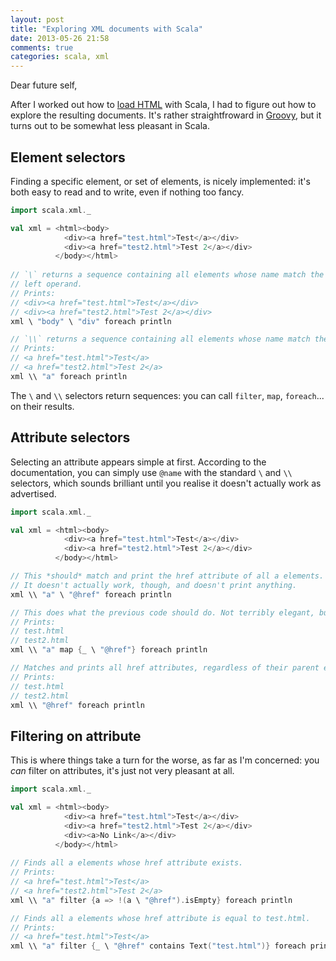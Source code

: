 ```yaml
---
layout: post
title: "Exploring XML documents with Scala"
date: 2013-05-26 21:58
comments: true
categories: scala, xml
---
```

Dear future self,

After I worked out how to [load HTML](/blog/2013/05/24/bridging-cyberneko-and-scala/) with Scala, I had to figure out
how to explore the resulting documents. It's rather straightfroward in
[Groovy](2013/04/09/using-gpath-with-xmlslurper/), but it turns out to be somewhat less pleasant in Scala.

<!-- more -->



## Element selectors
Finding a specific element, or set of elements, is nicely implemented: it's both easy to read and to write, even if
nothing too fancy.

```scala
import scala.xml._

val xml = <html><body>
            <div><a href="test.html">Test</a></div>
            <div><a href="test2.html">Test 2</a></div>
          </body></html>
 
// `\` returns a sequence containing all elements whose name match the right operand and are direct descendants of the
// left operand.
// Prints:
// <div><a href="test.html">Test</a></div>
// <div><a href="test2.html">Test 2</a></div>
xml \ "body" \ "div" foreach println

// `\\` returns a sequence containing all elements whose name match the right operand, regardless of their depth.
// Prints:
// <a href="test.html">Test</a>
// <a href="test2.html">Test 2</a>
xml \\ "a" foreach println
```

The `\` and `\\` selectors return sequences: you can call `filter`, `map`, `foreach`... on their results.



## Attribute selectors
Selecting an attribute appears simple at first. According to the documentation, you can simply use `@name` with the
standard `\` and `\\` selectors, which sounds brilliant until you realise it doesn't actually work as advertised.

```scala
import scala.xml._

val xml = <html><body>
            <div><a href="test.html">Test</a></div>
            <div><a href="test2.html">Test 2</a></div>
          </body></html>

// This *should* match and print the href attribute of all a elements.
// It doesn't actually work, though, and doesn't print anything.
xml \\ "a" \ "@href" foreach println

// This does what the previous code should do. Not terribly elegant, but gets the job done.
// Prints:
// test.html
// test2.html
xml \\ "a" map {_ \ "@href"} foreach println

// Matches and prints all href attributes, regardless of their parent element.
// Prints:
// test.html
// test2.html
xml \\ "@href" foreach println

```


## Filtering on attribute
This is where things take a turn for the worse, as far as I'm concerned: you *can* filter on attributes, it's just not
very pleasant at all.

```scala
import scala.xml._

val xml = <html><body>
            <div><a href="test.html">Test</a></div>
            <div><a href="test2.html">Test 2</a></div>
            <div><a>No Link</a></div>
          </body></html>
 
// Finds all a elements whose href attribute exists.
// Prints:
// <a href="test.html">Test</a>
// <a href="test2.html">Test 2</a>
xml \\ "a" filter {a => !(a \ "@href").isEmpty} foreach println

// Finds all a elements whose href attribute is equal to test.html.
// Prints:
// <a href="test.html">Test</a>
xml \\ "a" filter {_ \ "@href" contains Text("test.html")} foreach println
```
